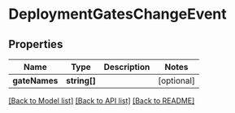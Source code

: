 # DeploymentGatesChangeEvent

## Properties
Name | Type | Description | Notes
------------ | ------------- | ------------- | -------------
**gateNames** | **string[]** |  | [optional] 

[[Back to Model list]](../README.md#documentation-for-models) [[Back to API list]](../README.md#documentation-for-api-endpoints) [[Back to README]](../README.md)



